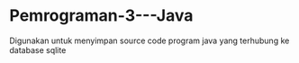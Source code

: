 # Pemrograman-3---Java
Digunakan untuk menyimpan source code program java yang terhubung ke database sqlite
